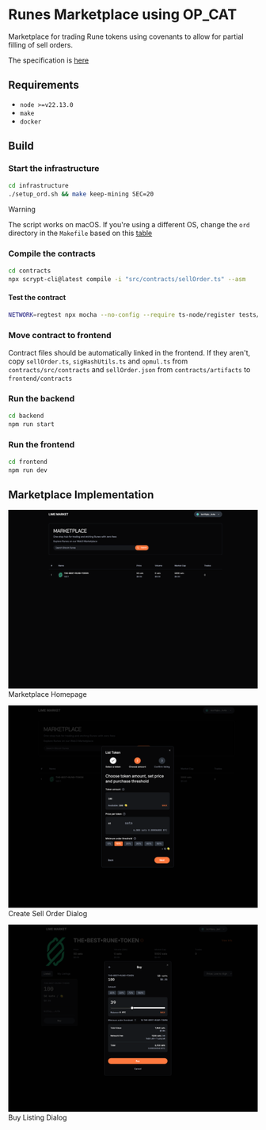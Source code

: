 # Runes Marketplace using OP_CAT

Marketplace for trading Rune tokens using covenants to allow for partial filling of sell orders.

The specification is [here](./Efficient%20Runes%20Marketplace%20Specification.pdf)

## Requirements
- `node >=v22.13.0`
- `make`
- `docker`

## Build

### Start the infrastructure
```bash
cd infrastructure
./setup_ord.sh && make keep-mining SEC=20
```

> [!WARNING]  
> The script works on macOS. If you're using a different OS, change the `ord` directory in the `Makefile` based on this [table](https://docs.ordinals.com/guides/reindexing.html)

### Compile the contracts

```bash
cd contracts
npx scrypt-cli@latest compile -i "src/contracts/sellOrder.ts" --asm
```

#### Test the contract

```bash
NETWORK=regtest npx mocha --no-config --require ts-node/register tests/sellOrder.test.ts
```

### Move contract to frontend

Contract files should be automatically linked in the frontend. If they aren't, copy `sellOrder.ts`, `sigHashUtils.ts` and `opmul.ts` from `contracts/src/contracts` and `sellOrder.json` from `contracts/artifacts` to `frontend/contracts`

### Run the backend

```bash
cd backend
npm run start
```

### Run the frontend

```bash
cd frontend
npm run dev
```

## Marketplace Implementation

![Marketplace Homepage](./images/homepage.png "Marketplace Homepage")
Marketplace Homepage

![Create Sell Order](./images/create-sell-order.png "Create Sell Order")
Create Sell Order Dialog

![Buy Listing](./images/buy-listing.png "Buy Listing")
Buy Listing Dialog